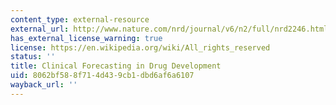 ```yaml
---
content_type: external-resource
external_url: http://www.nature.com/nrd/journal/v6/n2/full/nrd2246.html
has_external_license_warning: true
license: https://en.wikipedia.org/wiki/All_rights_reserved
status: ''
title: Clinical Forecasting in Drug Development
uid: 8062bf58-8f71-4d43-9cb1-dbd6af6a6107
wayback_url: ''
---
```

